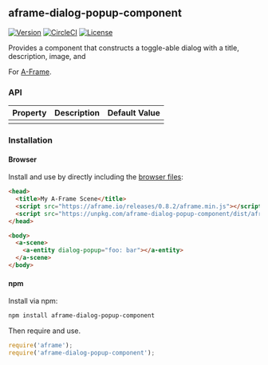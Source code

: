 ## aframe-dialog-popup-component

[![Version](http://img.shields.io/npm/v/aframe-dialog-popup-component.svg?style=flat-square)](https://npmjs.org/package/aframe-dialog-popup-component)
[![CircleCI](http://img.shields.io/npm/circleci/project/github/EditVR/aframe-dialog-popup-component.svg?style=flat-square)](https://npmjs.org/package/@editvr/aframe-dialog-popup-component)
[![License](http://img.shields.io/npm/l/aframe-dialog-popup-component.svg?style=flat-square)](https://npmjs.org/package/aframe-dialog-popup-component)

Provides a component that constructs a toggle-able dialog with a title, description, image, and 

For [A-Frame](https://aframe.io).

### API

| Property | Description | Default Value |
| -------- | ----------- | ------------- |
|          |             |               |

### Installation

#### Browser

Install and use by directly including the [browser files](dist):

```html
<head>
  <title>My A-Frame Scene</title>
  <script src="https://aframe.io/releases/0.8.2/aframe.min.js"></script>
  <script src="https://unpkg.com/aframe-dialog-popup-component/dist/aframe-dialog-popup-component.min.js"></script>
</head>

<body>
  <a-scene>
    <a-entity dialog-popup="foo: bar"></a-entity>
  </a-scene>
</body>
```

#### npm

Install via npm:

```bash
npm install aframe-dialog-popup-component
```

Then require and use.

```js
require('aframe');
require('aframe-dialog-popup-component');
```
